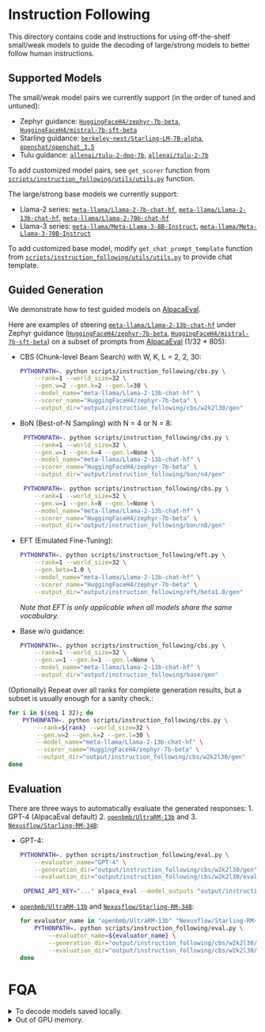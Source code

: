 # Instruction Following

This directory contains code and instructions for using off-the-shelf small/weak models to guide the decoding of large/strong models to better follow human instructions.

## Supported Models

The small/weak model pairs we currently support (in the order of tuned and untuned):
- Zephyr guidance: [`HuggingFaceH4/zephyr-7b-beta`](https://huggingface.co/HuggingFaceH4/zephyr-7b-beta), [`HuggingFaceH4/mistral-7b-sft-beta`](https://huggingface.co/HuggingFaceH4/mistral-7b-sft-beta)
- Starling guidance: [`berkeley-nest/Starling-LM-7B-alpha`](https://huggingface.co/berkeley-nest/Starling-LM-7B-alpha), [`openchat/openchat_3.5`](https://huggingface.co/openchat/openchat_3.5) 
- Tulu guidance: [`allenai/tulu-2-dpo-7b`](https://huggingface.co/allenai/tulu-2-dpo-7b), [`allenai/tulu-2-7b`](https://huggingface.co/allenai/tulu-2-7b)

To add customized model pairs, see `get_scorer` function from [`scripts/instruction_following/utils/utils.py`](https://github.com/ZHZisZZ/weak-to-strong-search/blob/main/scripts/instruction_following/utils/utils.py) function.

The large/strong base models we currently support:
- Llama-2 series: [`meta-llama/Llama-2-7b-chat-hf`](https://huggingface.co/meta-llama/Llama-2-7b-chat-hf), [`meta-llama/Llama-2-13b-chat-hf`](https://huggingface.co/meta-llama/Llama-2-13b-chat-hf), [`meta-llama/Llama-2-70b-chat-hf`](https://huggingface.co/meta-llama/Llama-2-70b-chat-hf)
- Llama-3 series: [`meta-llama/Meta-Llama-3-8B-Instruct`](https://huggingface.co/meta-llama/Meta-Llama-3-8B-Instruct), [`meta-llama/Meta-Llama-3-70B-Instruct`](https://huggingface.co/meta-llama/Meta-Llama-3-70B-Instruct)

To add customized base model, modify `get_chat_prompt_template` function from [`scripts/instruction_following/utils/utils.py`](https://github.com/ZHZisZZ/weak-to-strong-search/blob/main/scripts/instruction_following/utils/utils.py) to provide chat template.


## Guided Generation

We demonstrate how to test guided models on [AlpacaEval](https://github.com/tatsu-lab/alpaca_eval). 

Here are examples of steering [`meta-llama/Llama-2-13b-chat-hf`](https://huggingface.co/meta-llama/Llama-2-13b-chat-hf) under Zephyr guidance ([`HuggingFaceH4/zephyr-7b-beta`](https://huggingface.co/HuggingFaceH4/zephyr-7b-beta), [`HuggingFaceH4/mistral-7b-sft-beta`](https://huggingface.co/HuggingFaceH4/mistral-7b-sft-beta)) on a subset of prompts from [AlpacaEval](https://github.com/tatsu-lab/alpaca_eval) (1/32 * 805):

- CBS (Chunk-level Beam Search) with W, K, L = 2, 2, 30:

    ```bash
    PYTHONPATH=. python scripts/instruction_following/cbs.py \
        --rank=1 --world_size=32 \
        --gen.w=2 --gen.k=2 --gen.l=30 \
        --model_name="meta-llama/Llama-2-13b-chat-hf" \
        --scorer_name="HuggingFaceH4/zephyr-7b-beta" \
        --output_dir="output/instruction_following/cbs/w2k2l30/gen"
    ```

- BoN (Best-of-N Sampling) with N = 4 or N = 8:
    ```bash
     PYTHONPATH=. python scripts/instruction_following/cbs.py \
        --rank=1 --world_size=32 \
        --gen.w=1 --gen.k=4 --gen.l=None \
        --model_name="meta-llama/Llama-2-13b-chat-hf" \
        --scorer_name="HuggingFaceH4/zephyr-7b-beta" \
        --output_dir="output/instruction_following/bon/n4/gen"

     PYTHONPATH=. python scripts/instruction_following/cbs.py \
        --rank=1 --world_size=32 \
        --gen.w=1 --gen.k=8 --gen.l=None \
        --model_name="meta-llama/Llama-2-13b-chat-hf" \
        --scorer_name="HuggingFaceH4/zephyr-7b-beta" \
        --output_dir="output/instruction_following/bon/n8/gen"
    ```

- EFT (Emulated Fine-Tuning):
    ```bash
    PYTHONPATH=. python scripts/instruction_following/eft.py \
        --rank=1 --world_size=32 \
        --gen.beta=1.0 \
        --model_name="meta-llama/Llama-2-13b-chat-hf" \
        --scorer_name="HuggingFaceH4/zephyr-7b-beta" \
        --output_dir="output/instruction_following/eft/beta1.0/gen"
    ```
    *Note that EFT is only applicable when all models share the same vocabulary.*

- Base w/o guidance:
    ```bash
    PYTHONPATH=. python scripts/instruction_following/cbs.py \
        --rank=1 --world_size=32 \
        --gen.w=1 --gen.k=1 --gen.l=None \
        --model_name="meta-llama/Llama-2-13b-chat-hf" \
        --output_dir="output/instruction_following/base/gen"
    ```

(Optionally) Repeat over all ranks for complete generation results, but a subset is usually enough for a sanity check.:
```bash
for i in $(seq 1 32); do
    PYTHONPATH=. python scripts/instruction_following/cbs.py \
        --rank=${rank} --world_size=32 \
        --gen.w=2 --gen.k=2 --gen.l=30 \
        --model_name="meta-llama/Llama-2-13b-chat-hf" \
        --scorer_name="HuggingFaceH4/zephyr-7b-beta" \
        --output_dir="output/instruction_following/cbs/w2k2l30/gen"
done
```

## Evaluation

There are three ways to automatically evaluate the generated responses: 1. GPT-4 (AlpacaEval default) 2. [`openbmb/UltraRM-13b`](openbmb/UltraRM-13b) and 3. [`Nexusflow/Starling-RM-34B`](https://huggingface.co/Nexusflow/Starling-RM-34B):

- GPT-4:

    ```bash
    PYTHONPATH=. python scripts/instruction_following/eval.py \
        --evaluator_name="GPT-4" \
        --generation_dir="output/instruction_following/cbs/w2k2l30/gen" \
        --evaluation_dir="output/instruction_following/cbs/w2k2l30/eval"

     OPENAI_API_KEY="..." alpaca_eval --model_outputs "output/instruction_following/cbs/w2k2l30/eval/GPT-4/model_outputs.json"
    ```

- [`openbmb/UltraRM-13b`](https://huggingface.co/openbmb/UltraRM-13b) and [`Nexusflow/Starling-RM-34B`](https://huggingface.co/Nexusflow/Starling-RM-34B):

    ```bash
    for evaluator_name in "openbmb/UltraRM-13b" "Nexusflow/Starling-RM-34B"; do
        PYTHONPATH=. python scripts/instruction_following/eval.py \
            --evaluator_name=${evaluator_name} \
            --generation_dir="output/instruction_following/cbs/w2k2l30/gen" \
            --evaluation_dir="output/instruction_following/cbs/w2k2l30/eval"
    done
    ```

# FQA

<details>
<summary>To decode models saved locally.</summary>

If you do not save models in the default cache directory (e.g., `~/.cache/huggingface`), modify [`scripts/configs/local_model_path.yaml`](https://github.com/ZHZisZZ/weak-to-strong-search/blob/main/scripts/configs/local_model_path.yaml) to map model name to its local path. For example.

```yaml
meta-llama/Meta-Llama-3-8B-Instruct: ~/models/Meta-Llama-3-8B-Instruct
meta-llama/Meta-Llama-3-70B-Instruct: ~/models//Meta-Llama-3-70B-Instruct
```
</details>

<details>
<summary>Out of GPU memory.</summary>

To infer a large (70B) model that doesn't fit on a single GPU, run the code as is with multiple GPUs or 4-bit quantization. For example:

```sh
# Infer on one single GPU
CUDA_VISIBLE_DEVICES=0 python ...

# Infer on one single GPU with 4-bit quant
CUDA_VISIBLE_DEVICES=0 python ... --load_in_4bit=True

# Infer on four GPUs
CUDA_VISIBLE_DEVICES=0,1,2,3 python ...

# Infer on four GPUs with 4-bit quant
CUDA_VISIBLE_DEVICES=0,1,2,3 python ... --load_in_4bit=True
```
</details>